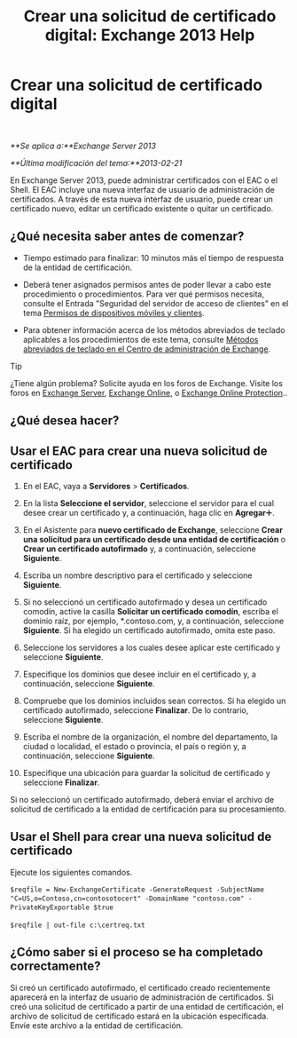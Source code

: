 ﻿---
title: 'Crear una solicitud de certificado digital: Exchange 2013 Help'
TOCTitle: Crear una solicitud de certificado digital
ms:assetid: efb00de7-070b-46bf-a2fc-00d07ae085c1
ms:mtpsurl: https://technet.microsoft.com/es-es/library/Bb125165(v=EXCHG.150)
ms:contentKeyID: 52062075
ms.date: 05/22/2018
mtps_version: v=EXCHG.150
ms.translationtype: MT
---

# Crear una solicitud de certificado digital

 

_**Se aplica a:**Exchange Server 2013_

_**Última modificación del tema:**2013-02-21_

En Exchange Server 2013, puede administrar certificados con el EAC o el Shell. El EAC incluye una nueva interfaz de usuario de administración de certificados. A través de esta nueva interfaz de usuario, puede crear un certificado nuevo, editar un certificado existente o quitar un certificado.

## ¿Qué necesita saber antes de comenzar?

  - Tiempo estimado para finalizar: 10 minutos más el tiempo de respuesta de la entidad de certificación.

  - Deberá tener asignados permisos antes de poder llevar a cabo este procedimiento o procedimientos. Para ver qué permisos necesita, consulte el Entrada "Seguridad del servidor de acceso de clientes" en el tema [Permisos de dispositivos móviles y clientes](clients-and-mobile-devices-permissions-exchange-2013-help.md).

  - Para obtener información acerca de los métodos abreviados de teclado aplicables a los procedimientos de este tema, consulte [Métodos abreviados de teclado en el Centro de administración de Exchange](keyboard-shortcuts-in-the-exchange-admin-center-exchange-online-protection-help.md).


> [!TIP]
> ¿Tiene algún problema? Solicite ayuda en los foros de Exchange. Visite los foros en <A href="https://go.microsoft.com/fwlink/p/?linkid=60612">Exchange Server</A>, <A href="https://go.microsoft.com/fwlink/p/?linkid=267542">Exchange Online</A>, o <A href="https://go.microsoft.com/fwlink/p/?linkid=285351">Exchange Online Protection</A>..



## ¿Qué desea hacer?

## Usar el EAC para crear una nueva solicitud de certificado

1.  En el EAC, vaya a **Servidores** \> **Certificados**.

2.  En la lista **Seleccione el servidor**, seleccione el servidor para el cual desee crear un certificado y, a continuación, haga clic en **Agregar**![Agregar icono](images/JJ218640.c1e75329-d6d7-4073-a27d-498590bbb558(EXCHG.150).gif "Agregar icono").

3.  En el Asistente para **nuevo certificado de Exchange**, seleccione **Crear una solicitud para un certificado desde una entidad de certificación** o **Crear un certificado autofirmado** y, a continuación, seleccione **Siguiente**.

4.  Escriba un nombre descriptivo para el certificado y seleccione **Siguiente**.

5.  Si no seleccionó un certificado autofirmado y desea un certificado comodín, active la casilla **Solicitar un certificado comodín**, escriba el dominio raíz, por ejemplo, \*.contoso.com, y, a continuación, seleccione **Siguiente**. Si ha elegido un certificado autofirmado, omita este paso.

6.  Seleccione los servidores a los cuales desee aplicar este certificado y seleccione **Siguiente**.

7.  Especifique los dominios que desee incluir en el certificado y, a continuación, seleccione **Siguiente**.

8.  Compruebe que los dominios incluidos sean correctos. Si ha elegido un certificado autofirmado, seleccione **Finalizar**. De lo contrario, seleccione **Siguiente**.

9.  Escriba el nombre de la organización, el nombre del departamento, la ciudad o localidad, el estado o provincia, el país o región y, a continuación, seleccione **Siguiente**.

10. Especifique una ubicación para guardar la solicitud de certificado y seleccione **Finalizar**.

Si no seleccionó un certificado autofirmado, deberá enviar el archivo de solicitud de certificado a la entidad de certificación para su procesamiento.

## Usar el Shell para crear una nueva solicitud de certificado

Ejecute los siguientes comandos.

    $reqfile = New-ExchangeCertificate -GenerateRequest -SubjectName "C=US,o=Contoso,cn=contosotocert" -DomainName "contoso.com" -PrivateKeyExportable $true

    $reqfile | out-file c:\certreq.txt

## ¿Cómo saber si el proceso se ha completado correctamente?

Si creó un certificado autofirmado, el certificado creado recientemente aparecerá en la interfaz de usuario de administración de certificados. Si creó una solicitud de certificado a partir de una entidad de certificación, el archivo de solicitud de certificado estará en la ubicación especificada. Envíe este archivo a la entidad de certificación.

